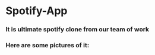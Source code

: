 # Spotify-App

### It is ultimate spotify clone from our team of work

### Here are some pictures of it:


![]()
